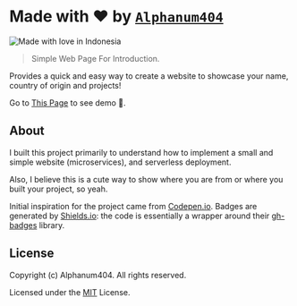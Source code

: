 # Made with ❤️ by [`Alphanum404`](github.com/Alphanum404)

![Made with love in Indonesia](https://madewithlove.now.sh/id?heart=true&template=for-the-badge)

> Simple Web Page For Introduction.

Provides a quick and easy way to create a website to showcase your name, country of origin and projects!

Go to [This Page](https://alphanum404.github.io/personal-web/) to see demo 🙂.

## About

I built this project primarily to understand how to implement a small and simple website (microservices), and serverless deployment.

Also, I believe this is a cute way to show where you are from or where you built your project, so yeah.

Initial inspiration for the project came from [Codepen.io](https://codepen.io/naveenjetty/pen/eBVdez). Badges are generated by [Shields.io](https://shields.io): the code is essentially a wrapper around their [gh-badges](https://www.npmjs.com/package/gh-badges) library.


## License

Copyright (c) Alphanum404. All rights reserved.

Licensed under the [MIT](LICENSE) License.
